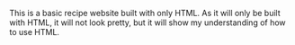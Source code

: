 This is a basic recipe website built with only HTML.  As it will only be built with HTML, it will not look pretty, but it will show my understanding of how to use HTML.